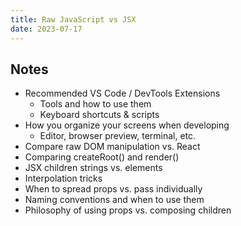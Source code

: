```yaml
---
title: Raw JavaScript vs JSX
date: 2023-07-17
---
```


## Notes

- Recommended VS Code / DevTools Extensions
  - Tools and how to use them
  - Keyboard shortcuts & scripts
- How you organize your screens when developing
  - Editor, browser preview, terminal, etc.
- Compare raw DOM manipulation vs. React
- Comparing createRoot() and render()
- JSX children strings vs. elements
- Interpolation tricks
- When to spread props vs. pass individually
- Naming conventions and when to use them
- Philosophy of using props vs. composing children
